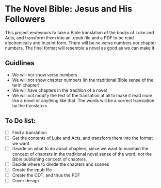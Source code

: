 # The Novel Bible: Jesus and His Followers

This project endevours to take a Bible translation of the books of Luke and Acts, and transform them into an .epub file and a PDF to be read electronically and in print form.  There will be no verse numbers nor chapter numbers.  The final format will resemble a novel as good as we can make it.

## Guidlines
- We will not show verse numbers 
- We will not show chapter numbers (in the traditional Bible sense of the term chapter)
- We will have chapters in the tradition of a novel
- We will not modify the text of the transation at all to make it read more like a novel or anything like that.  The words will be a correct translation by the translators.

## To Do list:
- [ ] Find a translation
- [ ] Get the contents of Luke and Acts, and transform them into the format we want
- [ ] Decide on what to do about chapters, since we want to maintain the concept of chapters in the traditional novel sense of the word, not the Bible publishing concept of chapters.
- [ ] Decide where to divide the chapters and scenes
- [ ] Create the epub file
- [ ] Create the ODT, and thus the PDF
- [ ] Cover design
